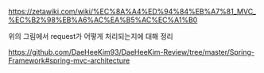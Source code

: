 

https://zetawiki.com/wiki/%EC%8A%A4%ED%94%84%EB%A7%81_MVC_%EC%B2%98%EB%A6%AC%EA%B5%AC%EC%A1%B0



위의 그림에서 request가 어떻게 처리되는지에 대해 정리





https://github.com/DaeHeeKim93/DaeHeeKim-Review/tree/master/Spring-Framework#spring-mvc-architecture



